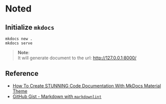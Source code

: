 # Noted

## Initialize `mkdocs`

```shell
mkdocs new .
mkdocs serve
```

> **Note**:\
> It will generate document to the url: http://127.0.0.1:8000/

## Reference

- [How To Create STUNNING Code Documentation With MkDocs Material Theme](https://www.youtube.com/watch?v=Q-YA_dA8C20)
- [GitHub Gist - Markdown with `markdownlint`](https://gist.github.com/ahgraber/9ad4d0086a3f239f7872b7f33ebbe4c5#markdown-with-markdownlint)
